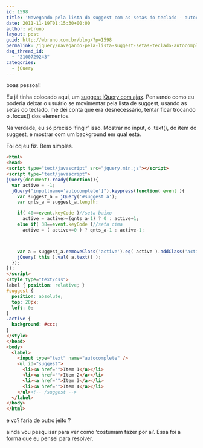 ```yaml
---
id: 1598
title: 'Navegando pela lista do suggest com as setas do teclado - autocomplete teclado javascript'
date: 2011-11-19T01:15:30+00:00
author: wbruno
layout: post
guid: http://wbruno.com.br/blog/?p=1598
permalink: /jquery/navegando-pela-lista-suggest-setas-teclado-autocomplete-teclado-javascript/
dsq_thread_id:
  - "2100729243"
categories:
  - jQuery
---
```

boas pessoal!

Eu já tinha colocado aqui, um <a href="https://wbruno.com.br/ajax/suggest-ajax-jquery-phpmysql/" target="_blank">suggest jQuery com ajax</a>. Pensando como eu poderia deixar o usuário se movimentar pela lista de suggest, usando as setas do teclado, me dei conta que era desnecessário, tentar ficar trocando o .focus() dos elementos.

<!--more-->



Na verdade, eu só preciso &#8216;fingir&#8217; isso. Mostrar no input, o .text(), do item do suggest, e mostrar com um background em qual está.

Foi oq eu fiz. Bem simples.

``` html
<html>
<head>
<script type="text/javascript" src="jquery.min.js"></script>
<script type="text/javascript">
jQuery(document).ready(function(){
  var active = -1;
  jQuery("input[name='autocomplete']").keypress(function( event ){
    var suggest_a = jQuery('#suggest a');
    var qnts_a = suggest_a.length;

    if( 40==event.keyCode )//seta baixo
      active = active>=(qnts_a-1) ? 0 : active+1;
    else if( 38==event.keyCode )//seta cima
      active = ( active<=0 ) ? qnts_a-1 : active-1;



    var a = suggest_a.removeClass('active').eq( active ).addClass('active');
    jQuery( this ).val( a.text() );
  });
});
</script>
<style type="text/css">
label { position: relative; }
#suggest {
  position: absolute;
  top: 20px;
  left: 0;
}
.active {
  background: #ccc;
}
</style>
</head>
<body>
  <label>
    <input type="text" name="autocomplete" />
    <ul id="suggest">
      <li><a href="">Item 1</a></li>
      <li><a href="">Item 2</a></li>
      <li><a href="">Item 3</a></li>
      <li><a href="">Item 4</a></li>
    </ul><!-- /suggest -->
  </label>
</body>
</html>
```

</html>

e vc? faria de outro jeito ?

ainda vou pesquisar para ver como &#8216;costumam fazer por ai&#8217;. Essa foi a forma que eu pensei para resolver.

